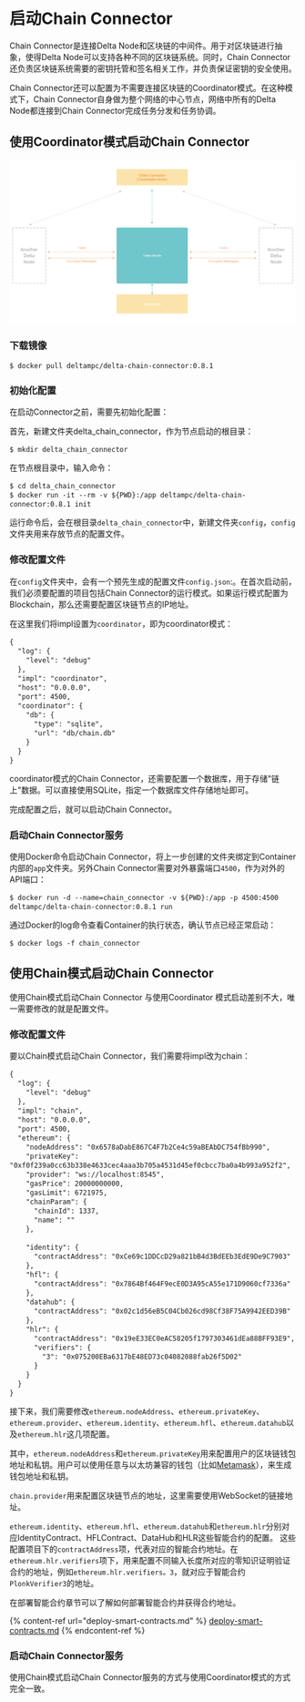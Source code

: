 # 启动Chain Connector

Chain Connector是连接Delta Node和区块链的中间件。用于对区块链进行抽象，使得Delta Node可以支持各种不同的区块链系统。同时，Chain Connector还负责区块链系统需要的密钥托管和签名相关工作，并负责保证密钥的安全使用。

Chain Connector还可以配置为不需要连接区块链的Coordinator模式。在这种模式下，Chain Connector自身做为整个网络的中心节点，网络中所有的Delta Node都连接到Chain Connector完成任务分发和任务协调。

## 使用Coordinator模式启动Chain Connector

![Coordinator模式下的无区块链Delta隐私计算网络结构](<../.gitbook/assets/53635fc89ddea878178709dd8e55ba9 (2) (2) (3) (1) (4) (4) (2) (1) (1) (1) (1) (1) (1) (1) (1) (1).png>)

### 下载镜像

```
$ docker pull deltampc/delta-chain-connector:0.8.1
```

### 初始化配置

在启动Connector之前，需要先初始化配置：

首先，新建文件夹delta\_chain\_connector，作为节点启动的根目录：

```
$ mkdir delta_chain_connector
```

在节点根目录中，输入命令：

```
$ cd delta_chain_connector
$ docker run -it --rm -v ${PWD}:/app deltampc/delta-chain-connector:0.8.1 init
```

运行命令后，会在根目录`delta_chain_connector`中，新建文件夹`config`，`config`文件夹用来存放节点的配置文件。

### 修改配置文件

在`config`文件夹中，会有一个预先生成的配置文件`config.json`:。在首次启动前，我们必须要配置的项目包括Chain Connector的运行模式。如果运行模式配置为Blockchain，那么还需要配置区块链节点的IP地址。

在这里我们将impl设置为`coordinator`，即为coordinator模式：

```
{
  "log": {
    "level": "debug"
  },
  "impl": "coordinator",
  "host": "0.0.0.0",
  "port": 4500,
  "coordinator": {
    "db": {
      "type": "sqlite",
      "url": "db/chain.db"
    }
  }
}
```

coordinator模式的Chain Connector，还需要配置一个数据库，用于存储"链上"数据。可以直接使用SQLite，指定一个数据库文件存储地址即可。

完成配置之后，就可以启动Chain Connector。

### 启动Chain Connector服务

使用Docker命令启动Chain Connector，将上一步创建的文件夹绑定到Container内部的`app`文件夹。另外Chain Connector需要对外暴露端口`4500`，作为对外的API端口：

```
$ docker run -d --name=chain_connector -v ${PWD}:/app -p 4500:4500 deltampc/delta-chain-connector:0.8.1 run
```

通过Docker的log命令查看Container的执行状态，确认节点已经正常启动：

```
$ docker logs -f chain_connector
```

## 使用Chain模式启动Chain Connector

使用Chain模式启动Chain Connector 与使用Coordinator 模式启动差别不大，唯一需要修改的就是配置文件。

### 修改配置文件

要以Chain模式启动Chain Connector，我们需要将impl改为chain：

```
{
  "log": {
    "level": "debug"
  },
  "impl": "chain",
  "host": "0.0.0.0",
  "port": 4500,
  "ethereum": {
    "nodeAddress": "0x6578aDabE867C4F7b2Ce4c59aBEAbDC754fBb990",
    "privateKey": "0xf0f239a0cc63b338e4633cec4aaa3b705a4531d45ef0cbcc7ba0a4b993a952f2",
    "provider": "ws://localhost:8545",
    "gasPrice": 20000000000,
    "gasLimit": 6721975,
    "chainParam": {
      "chainId": 1337,
      "name": ""
    },

    "identity": {
      "contractAddress": "0xCe69c1DDCcD29a821bB4d3BdEEb3EdE9De9C7903"
    },
    "hfl": {
      "contractAddress": "0x7864Bf464F9ecE0D3A95cA55e171D9060cf7336a"
    },
    "datahub": {
      "contractAddress": "0x02c1d56eB5C04Cb026cd98Cf38F75A9942EED39B"
    },
    "hlr": {
      "contractAddress": "0x19eE33EC0eAC58205f1797303461dEa88BFF93E9",
      "verifiers": {
        "3": "0x075200EBa6317bE48ED73c04082088fab26f5D02"
      }
    }
  }
}
```

接下来，我们需要修改`ethereum.nodeAddress`、`ethereum.privateKey`、`ethereum.provider`、`ethereum.identity`、`ethereum.hfl`、`ethereum.datahub`以及`ethereum.hlr`这几项配置。

其中，`ethereum.nodeAddress`和`ethereum.privateKey`用来配置用户的区块链钱包地址和私钥。用户可以使用任意与以太坊兼容的钱包（比如[Metamask](https://metamask.io/)），来生成钱包地址和私钥。

`chain.provider`用来配置区块链节点的地址，这里需要使用WebSocket的链接地址。

`ethereum.identity`、`ethereum.hfl`、`ethereum.datahub`和`ethereum.hlr`分别对应IdentityContract、HFLContract、DataHub和HLR这些智能合约的配置。 这些配置项目下的`contractAddress`项，代表对应的智能合约地址。在`ethereum.hlr.verifiers`项下，用来配置不同输入长度所对应的零知识证明验证合约的地址，例如`ethereum.hlr.verifiers。3`，就对应于智能合约`PlonkVerifier3`的地址。

在部署智能合约章节可以了解如何部署智能合约并获得合约地址。

{% content-ref url="deploy-smart-contracts.md" %}
[deploy-smart-contracts.md](deploy-smart-contracts.md)
{% endcontent-ref %}

### 启动Chain Connector服务

使用Chain模式启动Chain Connector服务的方式与使用Coordinator模式的方式完全一致。
